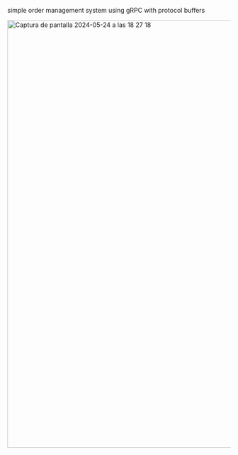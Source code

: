 simple order management system using gRPC with protocol buffers

<img width="964" alt="Captura de pantalla 2024-05-24 a las 18 27 18" src="https://github.com/franciscof12/simple-kitchen-microservice/assets/123760628/1884d5a8-b78e-4109-9691-02cb6cfaf088">
